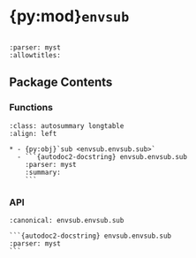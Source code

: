 # {py:mod}`envsub`

```{py:module} envsub
```

```{autodoc2-docstring} envsub
:parser: myst
:allowtitles:
```

## Package Contents

### Functions

````{list-table}
:class: autosummary longtable
:align: left

* - {py:obj}`sub <envsub.envsub.sub>`
  - ```{autodoc2-docstring} envsub.envsub.sub
    :parser: myst
    :summary:
    ```
````

### API

````{py:function} sub(downstream: typing.TextIO) -> typing.TextIO
:canonical: envsub.envsub.sub

```{autodoc2-docstring} envsub.envsub.sub
:parser: myst
```
````
